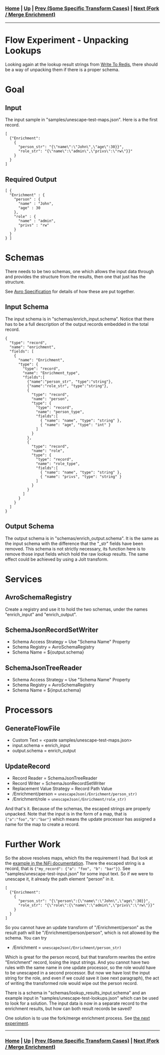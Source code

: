 ### [Home](../README.md) | [Up](experiments.md) | [Prev (Some Specific Transform Cases)](experiment-some_specific_transform_cases.md) | [Next (Fork / Merge Enrichment)](experiment-fork_merge_enrichment.md)
---

# Flow Experiment - Unpacking Lookups

Looking again at the lookup result strings from [Write To Redis](experiment-write_to_redis.md), there should be a way of unpacking them if there is a proper schema.

# Goal

## Input

The input sample in "samples/unescape-test-maps.json". Here is a the first record.

```
[
  {"Enrichment":
    {
      "person_str": "{\"name\":\"John\",\"age\":30}}",
      "role_str": "{\"name\":\"admin\",\"privs\":\"rw\"}}"
    }
  }
]
```

## Required Output

```
[ {
  "Enrichment" : {
    "person" : {
      "name" : "John",
      "age" : 30
    },
    "role" : {
      "name" : "admin",
      "privs" : "rw"
    }
  }
} ]
```

# Schemas

There needs to be two schemas, one which allows the input data through and provides the structure from the results, then one that just has the structure.

See [Avro Specification](https://avro.apache.org/docs/current/spec.html) for details of how these are put together.

## Input Schema

The input schema is in "schemas/enrich_input.schema". Notice that there has to be a full description of the output records embedded in the total record.

```
{
  "type": "record",
  "name": "enrichment",
  "fields": [
    {
      "name": "Enrichment",
      "type": {
        "type": "record",
        "name": "Enrichment_type",
        "fields":[
          {"name":"person_str", "type":"string"},
          {"name":"role_str", "type":"string"},
          {
            "type": "record",
            "name": "person",
            "type": {
              "type": "record",
              "name": "person_type",
              "fields":[
                { "name": "name", "type": "string" },
                { "name": "age", "type": "int" }
              ]
            }
          },
          {
            "type": "record",
            "name": "role",
            "type": {
              "type": "record",
              "name": "role_type",
              "fields":[
                { "name": "name", "type": "string" },
                { "name": "privs", "type": "string" }
              ]
            }
          }
        ]
      }
    }
  ]
}
```

## Output Schema

The output schema is in "schemas/enrich_output.schema". It is the same as the input schema with the difference that the "_str" fields have been removed. This schema is not strictly necessary, its function here is to remove those input fields which hold the raw lookup results. The same effect could be achieved by using a Jolt transform.

# Services

## AvroSchemaRegistry

Create a registry and use it to hold the two schemas, under the names "enrich_input" and "enrich_output".

## SchemaJsonRecordSetWriter

* Schema Access Strategy = Use "Schema Name" Property
* Schema Registry = AvroSchemaRegistry
* Schema Name = ${output.schema}

## SchemaJsonTreeReader

* Schema Access Strategy = Use "Schema Name" Property
* Schema Registry = AvroSchemaRegistry
* Schema Name = ${input.schema}

# Processors

## GenerateFlowFile

* Custom Text = <paste samples/unescape-test-maps.json>
* input.schema = enrich_input
* output.schema = enrich_output

## UpdateRecord

* Record Reader = SchemaJsonTreeReader
* Record Writer = SchemaJsonRecordSetWriter
* Replacement Value Strategy = Record Path Value
* /Enrichment/person = ``unescapeJson(/Enrichment/person_str)``
* /Enrichment/role = ``unescapeJson(/Enrichment/role_str)``

And that's it. Because of the schemas, the escaped strings are properly unpacked. Note that the input is in the form of a map, that is ``{"a":"foo","b":"bar"}`` which means the update processor has assigned a name for the map to create a record.

# Further Work

So the above resolves maps, which fits the requirement I had. But look at the [example in the NiFi documentation](https://nifi.apache.org/docs/nifi-docs/html/record-path-guide.html#unescapejson). There the escaped string is a record, that is ``{"my_record": {"a": "foo", "b": "bar"}}``. See "samples/unescape-test-input.json" for some input text. So if we were to unescape it, it already the path element "person" in it.

```
[
  {"Enrichment":
    {
      "person_str": "{\"person\":{\"name\":\"John\",\"age\":30}}",
      "role_str": "{\"role\":{\"name\":\"admin\",\"privs\":\"rw\"}}"
    }
  }
]
```

So you cannot have an update transform of "/Enrichment/person" as the result path will be "/Enrichment/person/person", which is not allowed by the schema. You can try

* /Enrichment = ``unescapeJson(/Enrichment/person_str)``

Which is great for the person record, but that transform rewrites the entire "Enrichment" record, losing the input strings. And you cannot have two rules with the same name in one update processor, so the role would have to be unescaped in a second processor. But now we have lost the input string for the role, and even if we could save it (see next paragraph), the act of writing the transformed role would wipe out the person record.

There is a schema in "schemas/lookup_results_input.schema" and an example input in "samples/unescape-test-lookups.json" which can be used to look for a solution. The input data is now in a separate record to the enrichment results, but how can both result records be saved?

One solution is to use the fork/merge enrichment process. See [the next experiment](experiment-fork_merge_enrichment.md).

---
### [Home](../README.md) | [Up](experiments.md) | [Prev (Some Specific Transform Cases)](experiment-some_specific_transform_cases.md) | [Next (Fork / Merge Enrichment)](experiment-fork_merge_enrichment.md)

